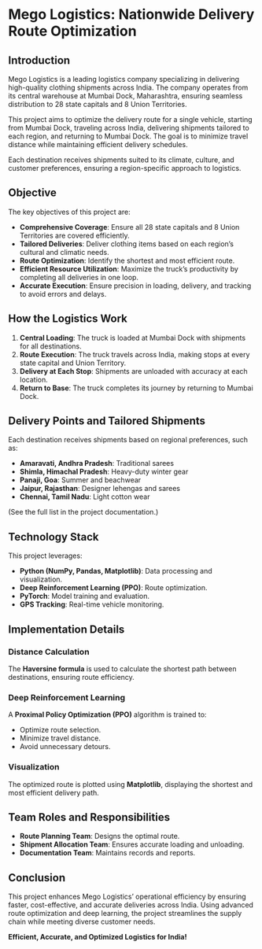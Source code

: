 # Mego Logistics: Nationwide Delivery Route Optimization

## Introduction
Mego Logistics is a leading logistics company specializing in delivering high-quality clothing shipments across India. The company operates from its central warehouse at Mumbai Dock, Maharashtra, ensuring seamless distribution to 28 state capitals and 8 Union Territories.

This project aims to optimize the delivery route for a single vehicle, starting from Mumbai Dock, traveling across India, delivering shipments tailored to each region, and returning to Mumbai Dock. The goal is to minimize travel distance while maintaining efficient delivery schedules.

Each destination receives shipments suited to its climate, culture, and customer preferences, ensuring a region-specific approach to logistics.

## Objective
The key objectives of this project are:
- **Comprehensive Coverage**: Ensure all 28 state capitals and 8 Union Territories are covered efficiently.
- **Tailored Deliveries**: Deliver clothing items based on each region’s cultural and climatic needs.
- **Route Optimization**: Identify the shortest and most efficient route.
- **Efficient Resource Utilization**: Maximize the truck’s productivity by completing all deliveries in one loop.
- **Accurate Execution**: Ensure precision in loading, delivery, and tracking to avoid errors and delays.

## How the Logistics Work
1. **Central Loading**: The truck is loaded at Mumbai Dock with shipments for all destinations.
2. **Route Execution**: The truck travels across India, making stops at every state capital and Union Territory.
3. **Delivery at Each Stop**: Shipments are unloaded with accuracy at each location.
4. **Return to Base**: The truck completes its journey by returning to Mumbai Dock.

## Delivery Points and Tailored Shipments
Each destination receives shipments based on regional preferences, such as:
- **Amaravati, Andhra Pradesh**: Traditional sarees
- **Shimla, Himachal Pradesh**: Heavy-duty winter gear
- **Panaji, Goa**: Summer and beachwear
- **Jaipur, Rajasthan**: Designer lehengas and sarees
- **Chennai, Tamil Nadu**: Light cotton wear

(See the full list in the project documentation.)

## Technology Stack
This project leverages:
- **Python (NumPy, Pandas, Matplotlib)**: Data processing and visualization.
- **Deep Reinforcement Learning (PPO)**: Route optimization.
- **PyTorch**: Model training and evaluation.
- **GPS Tracking**: Real-time vehicle monitoring.

## Implementation Details
### Distance Calculation
The **Haversine formula** is used to calculate the shortest path between destinations, ensuring route efficiency.

### Deep Reinforcement Learning
A **Proximal Policy Optimization (PPO)** algorithm is trained to:
- Optimize route selection.
- Minimize travel distance.
- Avoid unnecessary detours.

### Visualization
The optimized route is plotted using **Matplotlib**, displaying the shortest and most efficient delivery path.

## Team Roles and Responsibilities
- **Route Planning Team**: Designs the optimal route.
- **Shipment Allocation Team**: Ensures accurate loading and unloading.
- **Documentation Team**: Maintains records and reports.

## Conclusion
This project enhances Mego Logistics’ operational efficiency by ensuring faster, cost-effective, and accurate deliveries across India. Using advanced route optimization and deep learning, the project streamlines the supply chain while meeting diverse customer needs.

**Efficient, Accurate, and Optimized Logistics for India!**

